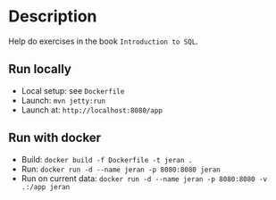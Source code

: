 # Description

 Help do exercises in the book `Introduction to SQL`.

## Run locally

- Local setup: see `Dockerfile`
- Launch: `mvn jetty:run`
- Launch at: `http://localhost:8080/app`

## Run with docker

- Build: `docker build -f Dockerfile -t jeran .`
- Run: `docker run -d --name jeran -p 8080:8080 jeran`
- Run on current data: `docker run -d --name jeran -p 8080:8080 -v .:/app jeran`
